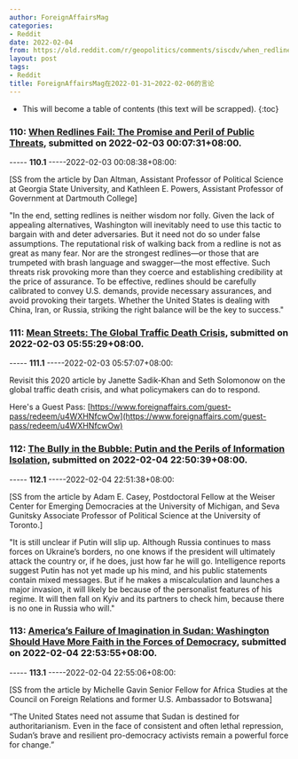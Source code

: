 ```yaml
---
author: ForeignAffairsMag
categories:
- Reddit
date: 2022-02-04
from: https://old.reddit.com/r/geopolitics/comments/siscdv/when_redlines_fail_the_promise_and_peril_of/
layout: post
tags:
- Reddit
title: ForeignAffairsMag在2022-01-31~2022-02-06的言论
---
```


* This will become a table of contents (this text will be scrapped).
{:toc}

### 110: [When Redlines Fail: The Promise and Peril of Public Threats](https://old.reddit.com/r/geopolitics/comments/siscdv/when_redlines_fail_the_promise_and_peril_of/), submitted on 2022-02-03 00:07:31+08:00.

----- __110.1__ -----2022-02-03 00:08:38+08:00:

\[SS from the article by Dan Altman, Assistant Professor of Political Science at Georgia State University, and Kathleen E. Powers, Assistant Professor of Government at Dartmouth College\]

"In the end, setting redlines is neither wisdom nor folly. Given the lack of appealing alternatives, Washington will inevitably need to use this tactic to bargain with and deter adversaries. But it need not do so under false assumptions. The reputational risk of walking back from a redline is not as great as many fear. Nor are the strongest redlines—or those that are trumpeted with brash language and swagger—the most effective. Such threats risk provoking more than they coerce and establishing credibility at the price of assurance. To be effective, redlines should be carefully calibrated to convey U.S. demands, provide necessary assurances, and avoid provoking their targets. Whether the United States is dealing with China, Iran, or Russia, striking the right balance will be the key to success."

### 111: [Mean Streets: The Global Traffic Death Crisis](https://old.reddit.com/r/TrueReddit/comments/sj14ul/mean_streets_the_global_traffic_death_crisis/), submitted on 2022-02-03 05:55:29+08:00.

----- __111.1__ -----2022-02-03 05:57:07+08:00:

Revisit this 2020 article by Janette Sadik-Khan and Seth Solomonow on the global traffic death crisis, and what policymakers can do to respond. 

Here's a Guest Pass: [https://www.foreignaffairs.com/guest-pass/redeem/u4WXHNfcwOw](https://www.foreignaffairs.com/guest-pass/redeem/u4WXHNfcwOw)

### 112: [The Bully in the Bubble: Putin and the Perils of Information Isolation](https://old.reddit.com/r/geopolitics/comments/skf2j9/the_bully_in_the_bubble_putin_and_the_perils_of/), submitted on 2022-02-04 22:50:39+08:00.

----- __112.1__ -----2022-02-04 22:51:38+08:00:

\[SS from the article by Adam E. Casey, Postdoctoral Fellow at the Weiser Center for Emerging Democracies at the University of Michigan, and Seva Gunitsky Associate Professor of Political Science at the University of Toronto.\]

"It is still unclear if Putin will slip up. Although Russia continues to mass forces on Ukraine’s borders, no one knows if the president will ultimately attack the country or, if he does, just how far he will go. Intelligence reports suggest Putin has not yet made up his mind, and his public statements contain mixed messages. But if he makes a miscalculation and launches a major invasion, it will likely be because of the personalist features of his regime. It will then fall on Kyiv and its partners to check him, because there is no one in Russia who will."

### 113: [America’s Failure of Imagination in Sudan: Washington Should Have More Faith in the Forces of Democracy](https://old.reddit.com/r/Africa/comments/skf5bx/americas_failure_of_imagination_in_sudan/), submitted on 2022-02-04 22:53:55+08:00.

----- __113.1__ -----2022-02-04 22:55:06+08:00:

\[SS from the article by Michelle Gavin Senior Fellow for Africa Studies at the Council on Foreign Relations and former U.S. Ambassador to Botswana\]

“The United States need not assume that Sudan is destined for authoritarianism. Even in the face of consistent and often lethal repression, Sudan’s brave and resilient pro-democracy activists remain a powerful force for change.”

